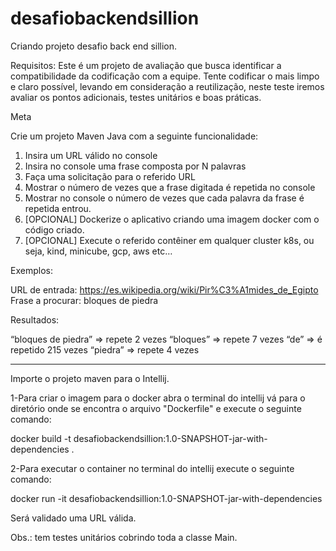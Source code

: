 # desafiobackendsillion
Criando projeto desafio back end sillion.

Requisitos:
Este é um projeto de avaliação que busca identificar a compatibilidade da codificação com a equipe. Tente codificar o mais limpo e claro possível, levando em consideração a reutilização, neste teste iremos avaliar os pontos adicionais, testes unitários e boas práticas.

Meta

Crie um projeto Maven Java com a seguinte funcionalidade:
1.	Insira um URL válido no console
2.	Insira no console uma frase composta por N palavras
3.	Faça uma solicitação para o referido URL
4.	Mostrar o número de vezes que a frase digitada é repetida no console
5.	Mostrar no console o número de vezes que cada palavra da frase é repetida entrou.
6.	[OPCIONAL] Dockerize o aplicativo criando uma imagem docker com o código criado.
7.	[OPCIONAL] Execute o referido contêiner em qualquer cluster k8s, ou seja, kind, minicube, gcp, aws etc…


Exemplos:

URL de entrada: https://es.wikipedia.org/wiki/Pir%C3%A1mides_de_Egipto
Frase a procurar: bloques de piedra

Resultados:

“bloques de piedra” ⇒ repete 2 vezes
“bloques” ⇒ repete 7 vezes
“de” ⇒ é repetido 215 vezes
“piedra” ⇒ repete 4 vezes

_______________________________________________________________________________________

Importe o projeto maven para o Intellij.

1-Para criar o imagem para o docker abra o terminal do intellij vá para o diretório onde se encontra o arquivo "Dockerfile" e execute o seguinte comando:

docker build -t desafiobackendsillion:1.0-SNAPSHOT-jar-with-dependencies .

2-Para executar o container no terminal do intellij execute o seguinte comando:

docker run -it desafiobackendsillion:1.0-SNAPSHOT-jar-with-dependencies

Será validado uma URL válida.

Obs.: tem testes unitários cobrindo toda a classe Main.
